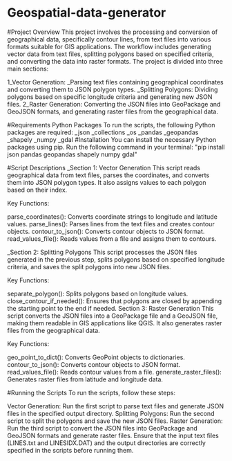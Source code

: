 # Geospatial-data-generator
#Project Overview
This project involves the processing and conversion of geographical data, specifically contour lines, from text files into various formats suitable for GIS applications. The workflow includes generating vector data from text files, splitting polygons based on specified criteria, and converting the data into raster formats. The project is divided into three main sections:

1_Vector Generation:
_Parsing text files containing geographical coordinates and converting them to JSON polygon types.
_Splitting Polygons: Dividing polygons based on specific longitude criteria and generating new JSON files.
2_Raster Generation: Converting the JSON files into GeoPackage and GeoJSON formats, and generating raster files from the geographical data.

#Requirements
Python Packages
To run the scripts, the following Python packages are required:
_json
_collections
_os
_pandas
_geopandas
_shapely
_numpy
_gdal
#Installation
You can install the necessary Python packages using pip. Run the following command in your terminal:
"pip install json pandas geopandas shapely numpy gdal"

#Script Descriptions
_Section 1: Vector Generation
This script reads geographical data from text files, parses the coordinates, and converts them into JSON polygon types. It also assigns values to each polygon based on their index.

Key Functions:

parse_coordinates(): Converts coordinate strings to longitude and latitude values.
parse_lines(): Parses lines from the text files and creates contour objects.
contour_to_json(): Converts contour objects to JSON format.
read_values_file(): Reads values from a file and assigns them to contours.

_Section 2: Splitting Polygons
This script processes the JSON files generated in the previous step, splits polygons based on specified longitude criteria, and saves the split polygons into new JSON files.

Key Functions:

separate_polygon(): Splits polygons based on longitude values.
close_contour_if_needed(): Ensures that polygons are closed by appending the starting point to the end if needed.
Section 3: Raster Generation
This script converts the JSON files into a GeoPackage file and a GeoJSON file, making them readable in GIS applications like QGIS. It also generates raster files from the geographical data.

Key Functions:

geo_point_to_dict(): Converts GeoPoint objects to dictionaries.
contour_to_json(): Converts contour objects to JSON format.
read_values_file(): Reads contour values from a file.
generate_raster_files(): Generates raster files from latitude and longitude data.

#Running the Scripts
To run the scripts, follow these steps:

Vector Generation: Run the first script to parse text files and generate JSON files in the specified output directory.
Splitting Polygons: Run the second script to split the polygons and save the new JSON files.
Raster Generation: Run the third script to convert the JSON files into GeoPackage and GeoJSON formats and generate raster files.
Ensure that the input text files (LINES.txt and LINESIDX.DAT) and the output directories are correctly specified in the scripts before running them.
